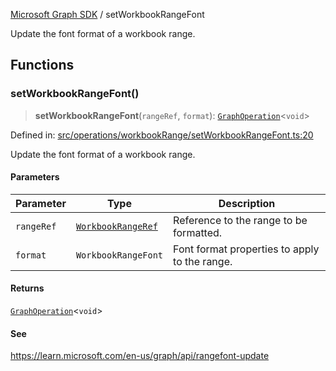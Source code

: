 [Microsoft Graph SDK](README.md) / setWorkbookRangeFont

Update the font format of a workbook range.

## Functions

### setWorkbookRangeFont()

> **setWorkbookRangeFont**(`rangeRef`, `format`): [`GraphOperation`](GraphOperation.md#graphoperation)\<`void`\>

Defined in: [src/operations/workbookRange/setWorkbookRangeFont.ts:20](https://github.com/Future-Secure-AI/microsoft-graph/blob/main/src/operations/workbookRange/setWorkbookRangeFont.ts#L20)

Update the font format of a workbook range.

#### Parameters

| Parameter | Type | Description |
| ------ | ------ | ------ |
| `rangeRef` | [`WorkbookRangeRef`](WorkbookRangeRef.md#workbookrangeref) | Reference to the range to be formatted. |
| `format` | `WorkbookRangeFont` | Font format properties to apply to the range. |

#### Returns

[`GraphOperation`](GraphOperation.md#graphoperation)\<`void`\>

#### See

https://learn.microsoft.com/en-us/graph/api/rangefont-update

